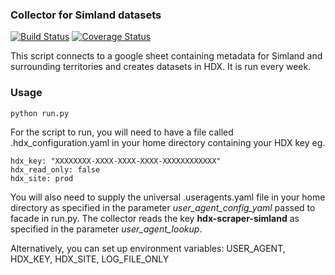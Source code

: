 ### Collector for Simland datasets
[![Build Status](https://github.com/OCHA-DAP/hdx-scraper-simland/actions/workflows/run-python-tests.yaml/badge.svg)](https://github.com/OCHA-DAP/hdx-scraper-simland/actions/workflows/run-python-tests.yaml) [![Coverage Status](https://coveralls.io/repos/github/OCHA-DAP/hdx-scraper-simland/badge.svg?branch=main&ts=1)](https://coveralls.io/github/OCHA-DAP/hdx-scraper-simland?branch=main)

This script connects to a google sheet containing metadata for Simland and surrounding territories and creates datasets in HDX. It is run every week.


### Usage

    python run.py

For the script to run, you will need to have a file called .hdx_configuration.yaml in your home directory containing your HDX key eg.

    hdx_key: "XXXXXXXX-XXXX-XXXX-XXXX-XXXXXXXXXXXX"
    hdx_read_only: false
    hdx_site: prod
    
 You will also need to supply the universal .useragents.yaml file in your home directory as specified in the parameter *user_agent_config_yaml* passed to facade in run.py. The collector reads the key **hdx-scraper-simland** as specified in the parameter *user_agent_lookup*.
 
 Alternatively, you can set up environment variables: USER_AGENT, HDX_KEY, HDX_SITE, LOG_FILE_ONLY